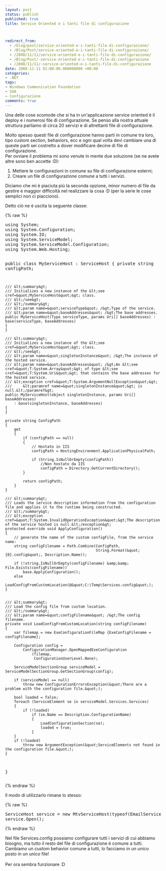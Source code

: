 ```yaml
---
layout: post
status: publish
published: true
title: Service Oriented e i tanti file di configurazione



redirect_from: 
  - /blog/post/service-oriented-e-i-tanti-file-di-configurazione/
  - /Blog/Post/service-oriented-e-i-tanti-file-di-configurazione/
  - /2008/11/11/service-oriented-e-i-tanti-file-di-configurazione/
  - /Blog/Post/-service-oriented-e-i-tanti-file-di-configurazione
  - /2008/11/11/-service-oriented-e-i-tanti-file-di-configurazione
date: 2008-11-11 01:00:00.000000000 +00:00
categories:
- .NET
tags:
- Windows Communication Foundation
- SOA
- Configurazione
comments: true
---
```

<p><span>Una delle cose scomode che si ha in un'applicazione service oriented &egrave; il deploy e i numerosi file di configurazione. Se penso alla nostra attuale struttura parliamo di circa 20 servizi e di altrettanti file di configurazione. </span></p>
<p>Molto spesso questi file di configurazione hanno parti in comune tra loro, tipo custom section, behaviors, ecc e ogni qual volta devi cambiare una di queste parti sei costretto a dover modificare decine di file di configurazione.<br />
Per ovviare il problema mi sono venute in mente due soluzione (se ne avete altre sono ben accette :D):</p>
<ol>
    <li>Mettere le configurazioni in comune su file di configurazione esterni;</li>
    <li>Creare un file di configurazione comune a tutti i servizi.</li>
</ol>
<p>Diciamo che mi &egrave; piaciuta pi&ugrave; la seconda opzione, minor numero di file da gestire e maggior difficolt&agrave; nel realizzare la cosa :D (per la serie le cose semplici non ci piacciono).</p>
<p>Detto ci&ograve; ne &egrave; uscita la seguente classe:</p>
{% raw %}<pre title="code" class="brush: csharp; ruler: true;">
using System; 
using System.Configuration; 
using System.IO; 
using System.ServiceModel; 
using System.ServiceModel.Configuration; 
using System.Web.Hosting; 

public class MyServiceHost : ServiceHost 
{ 
    private string configPath; 

    /// &lt;summary&gt; 
    /// Initializes a new instance of the &lt;see cref=&quot;MyServiceHost&quot;&gt; class. 
    /// &lt;/see&gt; 
    /// &lt;/summary&gt; 
    /// &lt;param name=&quot;serviceType&quot; /&gt;Type of the service. 
    /// &lt;param name=&quot;baseAddresses&quot; /&gt;The base addresses. 
    public MyServiceHost(Type serviceType, params Uri[] baseAddresses) : base(serviceType, baseAddresses) 
    { 
    } 

    /// &lt;summary&gt; 
    /// Initializes a new instance of the &lt;see cref=&quot;MyServiceHost&quot;&gt; class. 
    /// &lt;/see&gt; 
    /// &lt;param name=&quot;singletonInstance&quot; /&gt;The instance of the hosted service. 
    /// &lt;param name=&quot;baseAddresses&quot; /&gt;An &lt;see cref=&quot;T:System.Array&quot;&gt; of type &lt;see cref=&quot;T:System.Uri&quot;&gt; that contains the base addresses for the hosted service. 
    /// &lt;exception cref=&quot;T:System.ArgumentNullException&quot;&gt; 
    ///     &lt;paramref name=&quot;singletonInstance&quot;&gt; is null.&lt;/paramref&gt; 
    public MyServiceHost(object singletonInstance, params Uri[] baseAddresses) 
        : base(singletonInstance, baseAddresses) 
    { 
    } 

    private string ConfigPath 
    { 
        get 
        { 
            if (configPath == null) 
            { 
                // Hostato in IIS 
                configPath = HostingEnvironment.ApplicationPhysicalPath; 

                if (String.IsNullOrEmpty(configPath)) 
                    //Non hostato da IIS 
                    configPath = Directory.GetCurrentDirectory(); 
            } 

            return configPath; 
        } 
    } 

    /// &lt;summary&gt; 
    /// Loads the service description information from the configuration file and applies it to the runtime being constructed. 
    /// &lt;/summary&gt; 
    /// &lt;exception cref=&quot;T:System.InvalidOperationException&quot;&gt;The description of the service hosted is null.&lt;/exception&gt; 
    protected override void ApplyConfiguration() 
    { 
        // generate the name of the custom configFile, from the service name: 
        string configFilename = Path.Combine(ConfigPath, 
                                             String.Format(&quot;{0}.config&quot;, Description.Name)); 

        if (!string.IsNullOrEmpty(configFilename) &amp;&amp; File.Exists(configFilename)) 
            base.ApplyConfiguration(); 
        else 
            LoadConfigFromCustomLocation(@&quot;C:\Temp\Services.config&quot;); 
    } 


    /// &lt;summary&gt; 
    /// Load the config file from custom location. 
    /// &lt;/summary&gt; 
    /// &lt;param name=&quot;configFilename&quot; /&gt;The config filename. 
    private void LoadConfigFromCustomLocation(string configFilename) 
    { 
        var filemap = new ExeConfigurationFileMap {ExeConfigFilename = configFilename}; 

        Configuration config = 
            ConfigurationManager.OpenMappedExeConfiguration 
                (filemap, 
                 ConfigurationUserLevel.None); 

        ServiceModelSectionGroup serviceModel = ServiceModelSectionGroup.GetSectionGroup(config); 

        if (serviceModel == null) 
            throw new ConfigurationErrorsException(&quot;There are a problem with the configuration file.&quot;); 

        bool loaded = false; 
        foreach (ServiceElement se in serviceModel.Services.Services) 
        { 
            if (!loaded) 
                if (se.Name == Description.ConfigurationName) 
                { 
                    LoadConfigurationSection(se); 
                    loaded = true; 
                } 
        } 
        if (!loaded) 
            throw new ArgumentException(&quot;ServiceElements not found in the configuration file.&quot;); 
    } 
}</pre>{% endraw %}
<p><span id="PostView">Il modo di utilizzarlo rimane lo stesso:</span></p>
{% raw %}<pre title="code" class="brush: csharp">
ServiceHost service = new MtvServiceHost(typeof(EmailService)); 
service.Open();</pre>{% endraw %}
<p><span>Nel file Services.config possiamo configurare tutti i servizi di cui abbiamo bisogno, ma tutto il resto del file di configurazione &egrave; comune a tutti.<br />
Cambiamo un custom behavior comune a tutti, lo facciamo in un unico posto in un unico file!<br />
<br />
Per ora sembra funzionare :D</span></p>
<p>&nbsp;</p>
